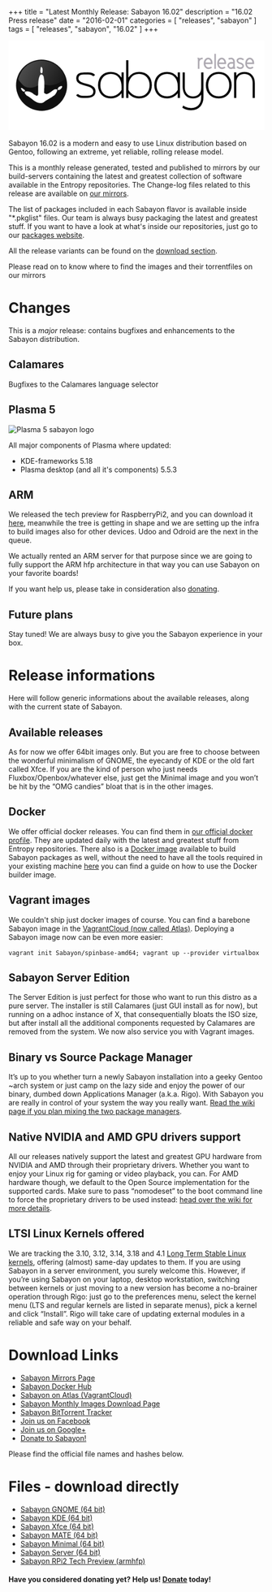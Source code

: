 +++
title = "Latest Monthly Release: Sabayon 16.02"
description = "16.02 Press release"
date = "2016-02-01"
categories = [ "releases", "sabayon" ]
tags = [
"releases",
"sabayon",
"16.02"
]
+++

![Sabayon Press release](/img/press-header-roll_0.png)

Sabayon 16.02 is a modern and easy to use Linux distribution based on Gentoo,
following an extreme, yet reliable, rolling release model.

This is a monthly release generated,
tested and published to mirrors by our build-servers containing the latest
and greatest collection of software available in the Entropy repositories.
The Change-log files related to this release are available on
[our mirrors](http://dl.sabayon.org/iso/monthly/ChangeLogs/).

The list of packages included in each Sabayon flavor is available inside
"*.pkglist" files.
Our team is always busy packaging the latest and greatest stuff.
If you want to have a look at what's inside our repositories,
just go to our [packages website](https://packages.sabayon.org/).

All the release variants can be found on the [download section](/download).

Please read on to know where to find the images and
their torrentfiles on our mirrors

# Changes

This is a *major* release:
contains bugfixes and enhancements to the Sabayon distribution.

## Calamares

Bugfixes to the Calamares language selector

## Plasma 5

![Plasma 5 sabayon logo](https://joostruis.files.wordpress.com/2015/09/plasma_sab.png?w=582&h=217)

All major components of Plasma where updated:

* KDE-frameworks 5.18
* Plasma desktop (and all it's components) 5.5.3

## ARM

We released the tech preview for RaspberryPi2, and you can download it
[here](http://blog.mudler.pm/2016/01/tech-preview-sabayon-on-raspberrypi2.html),
meanwhile the tree is getting in shape and
we are setting up the infra to build images also for other devices.
Udoo and Odroid are the next in the queue.

We actually rented an ARM server for that purpose
since we are going to fully support the ARM hfp architecture
in that way you can use Sabayon on your favorite boards!

If you want help us,
please take in consideration also [donating](/donate).

## Future plans

Stay tuned! We are always busy to give you the Sabayon experience in your box.

# Release informations

Here will follow generic informations about the available releases,
along with the current state of Sabayon.

## Available releases

As for now we offer 64bit images only.
But you are free to choose between the wonderful minimalism of GNOME,
the eyecandy of KDE or the old fart called Xfce.
If you are the kind of person who just needs Fluxbox/Openbox/whatever else,
just get the Minimal image and
you won’t be hit by the “OMG candies” bloat that is in the other images.

## Docker

We offer official docker releases. You can find them in
[our official docker profile](https://hub.docker.com/r/sabayon).
They are updated daily with the latest and
greatest stuff from Entropy repositories.
There also is a [Docker image](https://hub.docker.com/r/sabayon/builder-amd64/)
available to build Sabayon packages as well,
without the need to have all the tools required in your existing machine
[here](http://blog.mudler.pm/2015/11/part-1-building-gentoo-and-sabayon.html)
you can find a guide on how to use the Docker builder image.

## Vagrant images

We couldn't ship just docker images of course.
You can find a barebone Sabayon image in the
[VagrantCloud (now called Atlas)](https://atlas.hashicorp.com/Sabayon/boxes/spinbase-amd64).
Deploying a Sabayon image now can be even more easier:

    vagrant init Sabayon/spinbase-amd64; vagrant up --provider virtualbox


## Sabayon Server Edition

The Server Edition is just perfect for those
who want to run this distro as a pure server.
The installer is still Calamares (just GUI install as for now),
but running on a adhoc instance of X, that consequentially bloats the ISO size,
but after install all the additional components requested by Calamares
are removed from the system. We now also service you with Vagrant images.

## Binary vs Source Package Manager

It’s up to you whether turn a newly Sabayon installation into
a geeky Gentoo ~arch system or just camp on the lazy side and
enjoy the power of our binary, dumbed down Applications Manager (a.k.a. Rigo).
With Sabayon you are really in control of your system the way you really want.
[Read the wiki page if you plan mixing the two package managers](https://wiki.sabayon.org/index.php?title=HOWTO:_Safely_mix_Entropy_and_Portage).

## Native NVIDIA and AMD GPU drivers support

All our releases natively support the latest and greatest
GPU hardware from NVIDIA and AMD through their proprietary drivers.
Whether you want to enjoy your Linux rig for gaming or video playback, you can.
For AMD hardware though,
we default to the Open Source implementation for the supported cards.
Make sure to pass “nomodeset” to the boot command line
to force the proprietary drivers to be used instead:
[head over the wiki for more details](https://wiki.sabayon.org/index.php?title=HOWTO:_Get_AMD/ATI_or_Nvidia_Video_Cards_working_in_Sabayon#AMD_-_Open_Source_to_FGLRX).

## LTSI Linux Kernels offered

We are tracking the 3.10, 3.12, 3.14, 3.18 and 4.1
[Long Term Stable Linux kernels](http://ltsi.linuxfoundation.org/what-is-ltsi),
offering (almost) same-day updates to them.
If you are using Sabayon in a server environment, you surely welcome this.
However, if you’re using Sabayon on your laptop, desktop workstation,
switching between kernels or just moving to a new version
has become a no-brainer operation through Rigo:
just go to the preferences menu, select the kernel menu
(LTS and regular kernels are listed in separate menus),
pick a kernel and click “Install”.
Rigo will take care of updating external modules in a reliable and
safe way on your behalf.

# Download Links

* [Sabayon Mirrors Page](/mirrors)
* [Sabayon Docker Hub](https://hub.docker.com/r/sabayon)
* [Sabayon on Atlas (VagrantCloud)](https://atlas.hashicorp.com/Sabayon/boxes/spinbase-amd64)
* [Sabayon Monthly Images Download Page](http://dl.sabayon.org/iso/monthly/monthly.html)
* [Sabayon BitTorrent Tracker](http://torrents.sabayon.org/)
* [Join us on Facebook](https://www.facebook.com/groups/36125411841)
* [Join us on Google+](https://plus.google.com/+sabayon)
* [Donate to Sabayon!](http://www.sabayon.org/donate)

Please find the official file names and hashes below.

# Files - download directly

* [Sabayon GNOME (64 bit)](http://dl.sabayon.org/iso/monthly/Sabayon_Linux_16.02_amd64_GNOME.iso)
* [Sabayon KDE (64 bit)](http://dl.sabayon.org/iso/monthly/Sabayon_Linux_16.02_amd64_KDE.iso)
* [Sabayon Xfce (64 bit)](http://dl.sabayon.org/iso/monthly/Sabayon_Linux_16.02_amd64_Xfce.iso)
* [Sabayon MATE (64 bit)](http://dl.sabayon.org/iso/monthly/Sabayon_Linux_16.02_amd64_MATE.iso)
* [Sabayon Minimal (64 bit)](http://dl.sabayon.org/iso/monthly/Sabayon_Linux_16.02_amd64_Minimal.iso)
* [Sabayon Server (64 bit)](http://dl.sabayon.org/iso/monthly/Sabayon_Linux_16.02_amd64_Server.iso)
* [Sabayon RPi2 Tech Preview  (armhfp)](http://dl.sabayon.org/http://mirror2.mirror.garr.it/mirrors/sabayonlinux/testing/Sabayon_Linux_16_armv7l_Raspberry_Pi2_Base_8GB.img.xz)

#### Have you considered donating yet? Help us! [Donate](/donate) today!

